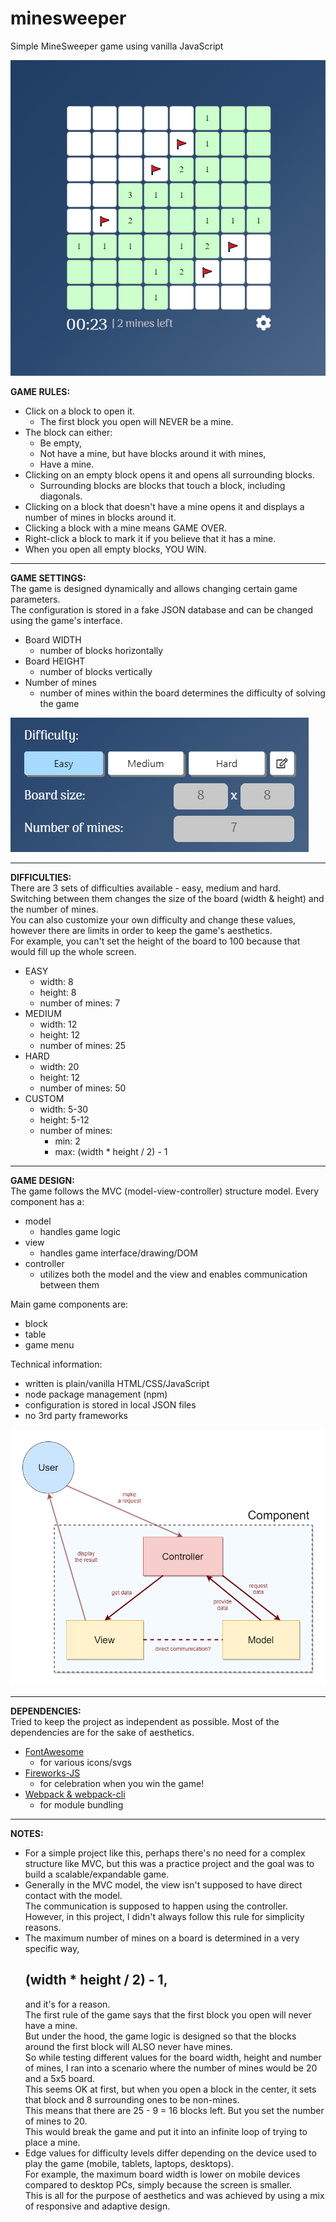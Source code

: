 # minesweeper
 Simple MineSweeper game using vanilla JavaScript

![Game preview](./res/images/previews/gamePreview.png)

<b>GAME RULES:</b>
* Click on a block to open it.
    * The first block you open will NEVER be a mine.
* The block can either:
    * Be empty,
    * Not have a mine, but have blocks around it with mines,
    * Have a mine.
* Clicking on an empty block opens it and opens all surrounding blocks.
    * Surrounding blocks are blocks that touch a block, including diagonals.
* Clicking on a block that doesn't have a mine opens it and displays a number of mines in blocks around it.
* Clicking a block with a mine means GAME OVER.
* Right-click a block to mark it if you believe that it has a mine.
* When you open all empty blocks, YOU WIN.
_______________________________________________________________________________________________________________

<b>GAME SETTINGS:</b></br>
The game is designed dynamically and allows changing certain game parameters.
</br>The configuration is stored in a fake JSON database and can be changed using the game's interface.

* Board WIDTH
    * number of blocks horizontally
* Board HEIGHT
    * number of blocks vertically
* Number of mines
    * number of mines within the board determines the difficulty of solving the game

![Game settings preview](./res/images/previews/gameSettings.png)
_______________________________________________________________________________________________________________

<b>DIFFICULTIES:</b></br>
There are 3 sets of difficulties available - easy, medium and hard.
</br>Switching between them changes the size of the board (width & height) and the number of mines.
</br>You can also customize your own difficulty and change these values, however there are limits in order to keep the game's aesthetics.
</br>For example, you can't set the height of the board to 100 because that would fill up the whole screen.

* EASY
    * width: 8
    * height: 8
    * number of mines: 7
* MEDIUM
    * width: 12
    * height: 12
    * number of mines: 25
* HARD
    * width: 20
    * height: 12
    * number of mines: 50
* CUSTOM
    * width: 5-30
    * height: 5-12
    * number of mines:
        * min: 2
        * max: (width * height / 2) - 1
_______________________________________________________________________________________________________________

<b>GAME DESIGN:</b></br>
The game follows the MVC (model-view-controller) structure model.
Every component has a:
* model
    * handles game logic
* view
    * handles game interface/drawing/DOM
* controller
    * utilizes both the model and the view and enables communication between them

Main game components are:
* block
* table
* game menu

Technical information:
* written is plain/vanilla HTML/CSS/JavaScript
* node package management (npm)
* configuration is stored in local JSON files
* no 3rd party frameworks
  
![Game design diagram](./res/images/previews/gameDesign.png)
_______________________________________________________________________________________________________________

<b>DEPENDENCIES:</b></br>
Tried to keep the project as independent as possible. Most of the dependencies are for the sake of aesthetics.
* <a href="https://fontawesome.com/how-to-use/on-the-web/setup/using-package-managers">FontAwesome</a>
    * for various icons/svgs
* <a href="https://www.npmjs.com/package/fireworks-js">Fireworks-JS</a>
    * for celebration when you win the game!
* <a href="https://webpack.js.org">Webpack & webpack-cli</a>
    * for module bundling
_______________________________________________________________________________________________________________

<b>NOTES:</b>
  * For a simple project like this, perhaps there's no need for a complex structure like MVC, but this was a practice project and the goal was to build a scalable/expandable game.
  * Generally in the MVC model, the view isn't supposed to have direct contact with the model.
  </br>The communication is supposed to happen using the controller. However, in this project, I didn't always follow this rule for simplicity reasons.
  * The maximum number of mines on a board is determined in a very specific way, <h2>(width * height / 2) - 1,</h2>and it's for a reason.
  </br>The first rule of the game says that the first block you open will never have a mine.
  </br>But under the hood, the game logic is designed so that the blocks around the first block will ALSO never have mines.
  </br>So while testing different values for the board width, height and number of mines, I ran into a scenario where the number of mines would be 20 and a 5x5 board.
  </br>This seems OK at first, but when you open a block in the center, it sets that block and 8 surrounding ones to be non-mines.
  </br>This means that there are 25 - 9 = 16 blocks left. But you set the number of mines to 20.
  </br>This would break the game and put it into an infinite loop of trying to place a mine.  
  * Edge values for difficulty levels differ depending on the device used to play the game (mobile, tablets, laptops, desktops).
  </br>For example, the maximum board width is lower on mobile devices compared to desktop PCs, simply because the screen is smaller.
  </br>This is all for the purpose of aesthetics and was achieved by using a mix of responsive and adaptive design.
